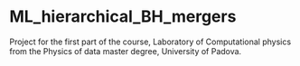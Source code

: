 # ML_hierarchical_BH_mergers
Project for the first part of the course, Laboratory of Computational physics from the Physics of data master degree, University of Padova.
